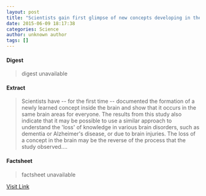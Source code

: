 ```yaml
---
layout: post
title: "Scientists gain first glimpse of new concepts developing in the brain"
date: 2015-06-09 18:17:38
categories: Science
author: unknown author
tags: []
---
```



#### Digest
>digest unavailable

#### Extract
>Scientists have -- for the first time -- documented the formation of a newly learned concept inside the brain and show that it occurs in the same brain areas for everyone. The results from this study also indicate that it may be possible to use a similar approach to understand the 'loss' of knowledge in various brain disorders, such as dementia or Alzheimer's disease, or due to brain injuries. The loss of a concept in the brain may be the reverse of the process that the study observed....

#### Factsheet
>factsheet unavailable

[Visit Link](http://www.sciencedaily.com/releases/2015/06/150609141738.htm)


